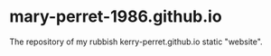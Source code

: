 # mary-perret-1986.github.io

The repository of my rubbish kerry-perret.github.io static "website".
